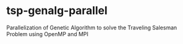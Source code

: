 # tsp-genalg-parallel
Parallelization of Genetic Algorithm to solve the Traveling Salesman Problem using OpenMP and MPI
